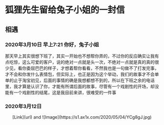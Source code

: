 # 狐狸先生留给兔子小姐的一封信

## 相遇

### 2020年3月10日 早上7:21 你好，兔子小姐

   那天早上其实很想下班了，其实一开始也不想帮你弄的，不过你的反应确实让我有点吃惊，这么可爱的客户，说的绝对一点就是头一次，不绝对一点就是真的真的很少见，看你委屈巴巴的样子，才想着帮你看看，不然我也是一句做不了打发完事，才不会和你发什么表情包，但实际上，也正是因为这个举动，我们的故事才不会单单的止于淘宝初见，后面的事情的确是我想都想不到的，所以在下班之余的电话里，我才算是认识了你，才能有所谓后面的故事，尽管有一个戏剧性的开场，却没能有一个戏剧性的结尾，这是我目前来讲，很难受的一件事

### 2020年3月12日 
<center>[Link](url) and ![Image](https://s1.ax1x.com/2020/05/04/YCg8gJ.jpg)</center>
